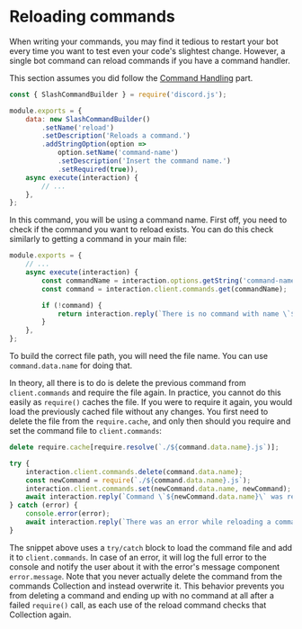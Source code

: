 # Reloading commands

When writing your commands, you may find it tedious to restart your bot every time you want to test even your code's slightest change. However, a single bot command can reload commands if you have a command handler.

This section assumes you did follow the [Command Handling](/guide/creating-your-bot/command-handling.md) part.

```js {1}
const { SlashCommandBuilder } = require('discord.js');

module.exports = {
	data: new SlashCommandBuilder()
		.setName('reload')
		.setDescription('Reloads a command.')
		.addStringOption(option =>
			option.setName('command-name')
			.setDescription('Insert the command name.')
			.setRequired(true)),
	async execute(interaction) {
		// ...
	},
};
```

In this command, you will be using a command name. First off, you need to check if the command you want to reload exists. You can do this check similarly to getting a command in your main file:

```js {4-6,8-10}
module.exports = {
	// ...
	async execute(interaction) {
		const commandName = interaction.options.getString('command-name', true).toLowerCase();
		const command = interaction.client.commands.get(commandName);

		if (!command) {
			return interaction.reply(`There is no command with name \`${commandName}\`!`);
		}
	},
};
```

To build the correct file path, you will need the file name. You can use `command.data.name` for doing that.

In theory, all there is to do is delete the previous command from `client.commands` and require the file again. In practice, you cannot do this easily as `require()` caches the file. If you were to require it again, you would load the previously cached file without any changes. You first need to delete the file from the `require.cache`, and only then should you require and set the command file to `client.commands`:

```js {3,5-12}
delete require.cache[require.resolve(`./${command.data.name}.js`)];

try {
	interaction.client.commands.delete(command.data.name);
	const newCommand = require(`./${command.data.name}.js`);
	interaction.client.commands.set(newCommand.data.name, newCommand);
	await interaction.reply(`Command \`${newCommand.data.name}\` was reloaded!`);
} catch (error) {
	console.error(error);
	await interaction.reply(`There was an error while reloading a command \`${command.data.name}\`:\n\`${error.message}\``);
}
```

The snippet above uses a `try/catch` block to load the command file and add it to `client.commands`. In case of an error, it will log the full error to the console and notify the user about it with the error's message component `error.message`. Note that you never actually delete the command from the commands Collection and instead overwrite it. This behavior prevents you from deleting a command and ending up with no command at all after a failed `require()` call, as each use of the reload command checks that Collection again.

